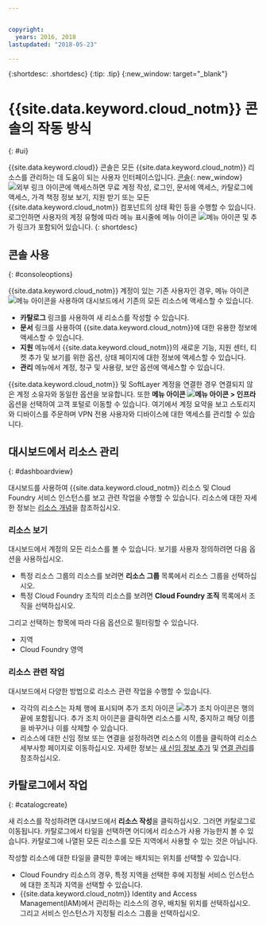 ```yaml
---


copyright:
  years: 2016, 2018
lastupdated: "2018-05-23"

---
```


{:shortdesc: .shortdesc}
{:tip: .tip}
{:new_window: target="_blank"}

# {{site.data.keyword.cloud_notm}} 콘솔의 작동 방식
{: #ui}

{{site.data.keyword.cloud}} 콘솔은 모든 {{site.data.keyword.cloud_notm}} 리소스를 관리하는 데 도움이 되는 사용자 인터페이스입니다. [콘솔](https://console.bluemix.net){: new_window} ![외부 링크 아이콘](../icons/launch-glyph.svg "외부 링크 아이콘")에 액세스하면 무료 계정 작성, 로그인, 문서에 액세스, 카탈로그에 액세스, 가격 책정 정보 보기, 지원 받기 또는 모든 {{site.data.keyword.cloud_notm}} 컴포넌트의 상태 확인 등을 수행할 수 있습니다. 로그인하면 사용자의 계정 유형에 따라 메뉴 표시줄에 메뉴 아이콘 ![메뉴 아이콘](../icons/icon_hamburger.svg) 및 추가 링크가 포함되어 있습니다.
{: shortdesc}

## 콘솔 사용
{: #consoleoptions}

{{site.data.keyword.cloud_notm}} 계정이 있는 기존 사용자인 경우, 메뉴 아이콘 ![메뉴 아이콘](../icons/icon_hamburger.svg)을 사용하여 대시보드에서 기존의 모든 리소스에 액세스할 수 있습니다.
  * **카탈로그** 링크를 사용하여 새 리소스를 작성할 수 있습니다.
  * **문서** 링크를 사용하여 {{site.data.keyword.cloud_notm}}에 대한 유용한 정보에 액세스할 수 있습니다.
  * **지원** 메뉴에서 {{site.data.keyword.cloud_notm}}의 새로운 기능, 지원 센터, 티켓 추가 및 보기를 위한 옵션, 상태 페이지에 대한 정보에 액세스할 수 있습니다.
  * **관리** 메뉴에서 계정, 청구 및 사용량, 보안 옵션에 액세스할 수 있습니다.

{{site.data.keyword.cloud_notm}} 및 SoftLayer 계정을 연결한 경우 연결되지 않은 계정 소유자와 동일한 옵션을 보유합니다. 또한 **메뉴 아이콘 ![메뉴 아이콘](../icons/icon_hamburger.svg)  > 인프라** 옵션을 선택하여 고객 포털로 이동할 수 있습니다. 여기에서 계정 요약을 보고 스토리지와 디바이스를 주문하며 VPN 전용 사용자와 디바이스에 대한 액세스를 관리할 수 있습니다.

## 대시보드에서 리소스 관리
{: #dashboardview}

대시보드를 사용하여 {{site.data.keyword.cloud_notm}} 리소스 및 Cloud Foundry 서비스 인스턴스를 보고 관련 작업을 수행할 수 있습니다. 리소스에 대한 자세한 정보는 [리소스 개념](/docs/resources/acct_resources.html#resource)을 참조하십시오.

### 리소스 보기

대시보드에서 계정의 모든 리소스를 볼 수 있습니다. 보기를 사용자 정의하려면 다음 옵션을 사용하십시오.

  * 특정 리소스 그룹의 리소스를 보려면 **리소스 그룹** 목록에서 리소스 그룹을 선택하십시오.
  * 특정 Cloud Foundry 조직의 리소스를 보려면 **Cloud Foundry 조직** 목록에서 조직을 선택하십시오.

그리고 선택하는 항목에 따라 다음 옵션으로 필터링할 수 있습니다.

  * 지역
  * Cloud Foundry 영역

### 리소스 관련 작업

대시보드에서 다양한 방법으로 리소스 관련 작업을 수행할 수 있습니다.

  * 각각의 리소스는 자체 행에 표시되며 추가 조치 아이콘 ![추가 조치 아이콘](../icons/overflow-menu.svg)은 행의 끝에 포함됩니다. 추가 조치 아이콘을 클릭하면 리소스를 시작, 중지하고 해당 이름을 바꾸거나 이를 삭제할 수 있습니다.
  * 리소스에 대한 신임 정보 또는 연결을 설정하려면 리소스의 이름을 클릭하여 리소스 세부사항 페이지로 이동하십시오. 자세한 정보는 [새 신임 정보 추가](/docs/resources/service_credentials.html) 및 [연결 관리](/docs/resources/connecting_apps.html#connect_app)를 참조하십시오.

## 카탈로그에서 작업
{: #catalogcreate}

새 리소스를 작성하려면 대시보드에서 **리소스 작성**을 클릭하십시오. 그러면 카탈로그로 이동됩니다. 카탈로그에서 타일을 선택하면 어디에서 리소스가 사용 가능한지 볼 수 있습니다. 카탈로그에 나열된 모든 리소스를 모든 지역에서 사용할 수 있는 것은 아닙니다.

작성할 리소스에 대한 타일을 클릭한 후에는 배치되는 위치를 선택할 수 있습니다.

  * Cloud Foundry 리소스의 경우, 특정 지역을 선택한 후에 지정될 서비스 인스턴스에 대한 조직과 지역을 선택할 수 있습니다.
  * {{site.data.keyword.cloud_notm}} Identity and Access Management(IAM)에서 관리하는 리소스의 경우, 배치될 위치를 선택하십시오. 그리고 서비스 인스턴스가 지정될 리소스 그룹을 선택하십시오.
